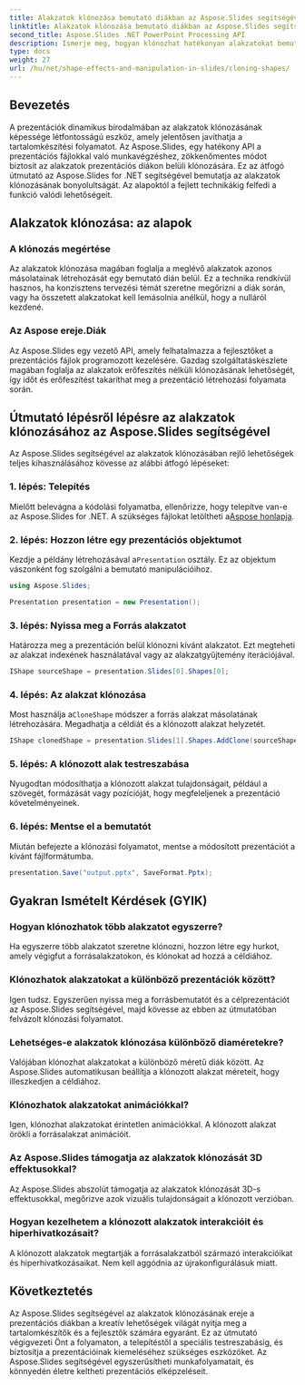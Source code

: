 ```yaml
---
title: Alakzatok klónozása bemutató diákban az Aspose.Slides segítségével
linktitle: Alakzatok klónozása bemutató diákban az Aspose.Slides segítségével
second_title: Aspose.Slides .NET PowerPoint Processing API
description: Ismerje meg, hogyan klónozhat hatékonyan alakzatokat bemutató diákban az Aspose.Slides API segítségével. Könnyedén hozhat létre dinamikus prezentációkat. Fedezze fel a részletes útmutatót, a GYIK-et és sok mást.
type: docs
weight: 27
url: /hu/net/shape-effects-and-manipulation-in-slides/cloning-shapes/
---
```


## Bevezetés

A prezentációk dinamikus birodalmában az alakzatok klónozásának képessége létfontosságú eszköz, amely jelentősen javíthatja a tartalomkészítési folyamatot. Az Aspose.Slides, egy hatékony API a prezentációs fájlokkal való munkavégzéshez, zökkenőmentes módot biztosít az alakzatok prezentációs diákon belüli klónozására. Ez az átfogó útmutató az Aspose.Slides for .NET segítségével bemutatja az alakzatok klónozásának bonyolultságát. Az alapoktól a fejlett technikákig felfedi a funkció valódi lehetőségeit.

## Alakzatok klónozása: az alapok

### A klónozás megértése

Az alakzatok klónozása magában foglalja a meglévő alakzatok azonos másolatainak létrehozását egy bemutató dián belül. Ez a technika rendkívül hasznos, ha konzisztens tervezési témát szeretne megőrizni a diák során, vagy ha összetett alakzatokat kell lemásolnia anélkül, hogy a nulláról kezdené.

### Az Aspose ereje.Diák

Az Aspose.Slides egy vezető API, amely felhatalmazza a fejlesztőket a prezentációs fájlok programozott kezelésére. Gazdag szolgáltatáskészlete magában foglalja az alakzatok erőfeszítés nélküli klónozásának lehetőségét, így időt és erőfeszítést takaríthat meg a prezentáció létrehozási folyamata során.

## Útmutató lépésről lépésre az alakzatok klónozásához az Aspose.Slides segítségével

Az Aspose.Slides segítségével az alakzatok klónozásában rejlő lehetőségek teljes kihasználásához kövesse az alábbi átfogó lépéseket:

### 1. lépés: Telepítés

 Mielőtt belevágna a kódolási folyamatba, ellenőrizze, hogy telepítve van-e az Aspose.Slides for .NET. A szükséges fájlokat letöltheti a[Aspose honlapja](https://releases.aspose.com/slides/net/).

### 2. lépés: Hozzon létre egy prezentációs objektumot

 Kezdje a példány létrehozásával a`Presentation` osztály. Ez az objektum vászonként fog szolgálni a bemutató manipulációihoz.

```csharp
using Aspose.Slides;

Presentation presentation = new Presentation();
```

### 3. lépés: Nyissa meg a Forrás alakzatot

Határozza meg a prezentáción belül klónozni kívánt alakzatot. Ezt megteheti az alakzat indexének használatával vagy az alakzatgyűjtemény iterációjával.

```csharp
IShape sourceShape = presentation.Slides[0].Shapes[0];
```

### 4. lépés: Az alakzat klónozása

 Most használja a`CloneShape` módszer a forrás alakzat másolatának létrehozására. Megadhatja a céldiát és a klónozott alakzat helyzetét.

```csharp
IShape clonedShape = presentation.Slides[1].Shapes.AddClone(sourceShape, x, y, width, height);
```

### 5. lépés: A klónozott alak testreszabása

Nyugodtan módosíthatja a klónozott alakzat tulajdonságait, például a szövegét, formázását vagy pozícióját, hogy megfeleljenek a prezentáció követelményeinek.

### 6. lépés: Mentse el a bemutatót

Miután befejezte a klónozási folyamatot, mentse a módosított prezentációt a kívánt fájlformátumba.

```csharp
presentation.Save("output.pptx", SaveFormat.Pptx);
```

## Gyakran Ismételt Kérdések (GYIK)

### Hogyan klónozhatok több alakzatot egyszerre?

Ha egyszerre több alakzatot szeretne klónozni, hozzon létre egy hurkot, amely végigfut a forrásalakzatokon, és klónokat ad hozzá a céldiához.

### Klónozhatok alakzatokat a különböző prezentációk között?

Igen tudsz. Egyszerűen nyissa meg a forrásbemutatót és a célprezentációt az Aspose.Slides segítségével, majd kövesse az ebben az útmutatóban felvázolt klónozási folyamatot.

### Lehetséges-e alakzatok klónozása különböző diaméretekre?

Valójában klónozhat alakzatokat a különböző méretű diák között. Az Aspose.Slides automatikusan beállítja a klónozott alakzat méreteit, hogy illeszkedjen a céldiához.

### Klónozhatok alakzatokat animációkkal?

Igen, klónozhat alakzatokat érintetlen animációkkal. A klónozott alakzat örökli a forrásalakzat animációit.

### Az Aspose.Slides támogatja az alakzatok klónozását 3D effektusokkal?

Az Aspose.Slides abszolút támogatja az alakzatok klónozását 3D-s effektusokkal, megőrizve azok vizuális tulajdonságait a klónozott verzióban.

### Hogyan kezelhetem a klónozott alakzatok interakcióit és hiperhivatkozásait?

A klónozott alakzatok megtartják a forrásalakzatból származó interakcióikat és hiperhivatkozásaikat. Nem kell aggódnia az újrakonfigurálásuk miatt.

## Következtetés

Az Aspose.Slides segítségével az alakzatok klónozásának ereje a prezentációs diákban a kreatív lehetőségek világát nyitja meg a tartalomkészítők és a fejlesztők számára egyaránt. Ez az útmutató végigvezeti Önt a folyamaton, a telepítéstől a speciális testreszabásig, és biztosítja a prezentációinak kiemeléséhez szükséges eszközöket. Az Aspose.Slides segítségével egyszerűsítheti munkafolyamatait, és könnyedén életre keltheti prezentációs elképzeléseit.